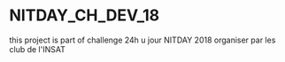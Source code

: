 # NITDAY_CH_DEV_18
this project is part of challenge 24h u jour NITDAY 2018 organiser par les club de l'INSAT

